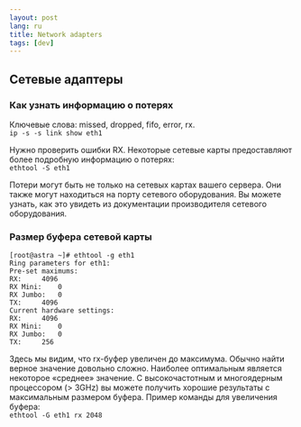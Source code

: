 ```yaml
---
layout: post
lang: ru
title: Network adapters
tags: [dev]
---
```


## Сетевые адаптеры

<!-- more -->

### Как узнать информацию о потерях
Ключевые слова: missed, dropped, fifo, error, rx.  
`ip -s -s link show eth1`  

Нужно проверить ошибки RX. Некоторые сетевые карты предоставляют более подробную информацию о потерях:  
`ethtool -S eth1`

Потери могут быть не только на сетевых картах вашего сервера. Они также могут находиться на порту сетевого оборудования. Вы можете узнать, как это увидеть из документации производителя сетевого оборудования.  

### Размер буфера сетевой карты  
```
[root@astra ~]# ethtool -g eth1
Ring parameters for eth1:
Pre-set maximums:
RX:		4096
RX Mini:	0
RX Jumbo:	0
TX:		4096
Current hardware settings:
RX:		4096
RX Mini:	0
RX Jumbo:	0
TX:		256
```
Здесь мы видим, что rx-буфер увеличен до максимума. Обычно найти верное значение довольно сложно. Наиболее оптимальным является некоторое «среднее» значение. С высокочастотным и многоядерным процессором (> 3GHz) вы можете получить хорошие результаты с максимальным размером буфера. 
Пример команды для увеличения буфера:   
`ethtool -G eth1 rx 2048`   
